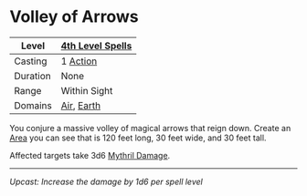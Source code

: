# Volley of Arrows

| Level    | [4th Level Spells](4th%20Level%20Spells.md)                                        |
| -------- | ---------------------------------------------------------------------------------- |
| Casting  | 1 [Action](../../../../Game%20Procedures/Action.md)                                |
| Duration | None                                                                               |
| Range    | Within Sight                                                                       |
| Domains  | [Air](../../Spell%20Domains/Air.md), [Earth](../../Spell%20Domains/Earth.md) |

You conjure a massive volley of magical arrows that reign down. Create an [Area](../../Areas%20of%20Effect/Area.md) you can see that is 120 feet long, 30 feet wide, and 30 feet tall.

Affected targets take 3d6 [Mythril Damage](../../../../Damage%20Types/Mythril%20Damage.md).

---
*Upcast: Increase the damage by 1d6 per spell level*
